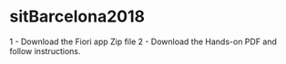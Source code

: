 # sitBarcelona2018

1 - Download the Fiori app Zip file
2 - Download the Hands-on PDF and follow instructions.
